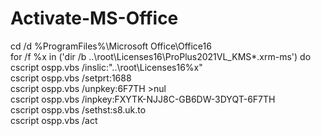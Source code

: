 # Activate-MS-Office
cd /d %ProgramFiles%\Microsoft Office\Office16<br>
for /f %x in ('dir /b ..\root\Licenses16\ProPlus2021VL_KMS*.xrm-ms') do cscript ospp.vbs /inslic:"..\root\Licenses16%x"<br>
cscript ospp.vbs /setprt:1688<br>
cscript ospp.vbs /unpkey:6F7TH >nul<br>
cscript ospp.vbs /inpkey:FXYTK-NJJ8C-GB6DW-3DYQT-6F7TH<br>
cscript ospp.vbs /sethst:s8.uk.to<br>
cscript ospp.vbs /act
